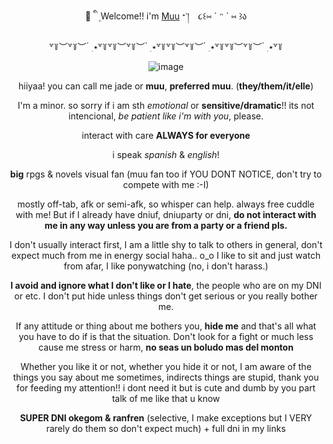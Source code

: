 <div align="center">
<hl align="center">💉 ི ֺ ۪ Welcome!! i'm <a href="https://milgram.fandom.com/wiki/Kusunoki_Muu">Muu</a> ᐩ་།　૮꒰⑅ ˊ ᵔ ˋ ⑅ ꒱ა</hl>

  
  ꒷꒦︶꒷꒦︶ ๋ ࣭ ⭑꒷꒦꒷꒦︶꒷꒦︶ ๋ ࣭ ⭑꒷꒦꒷꒦︶꒷꒦︶ ๋ ࣭ ⭑꒷꒦꒷꒦︶꒷꒦︶ ๋ ࣭ ⭑꒷꒦
  
![image](https://github.com/user-attachments/assets/70cc5661-9d3a-4699-9bee-333b8e7a2473)


hiiyaa! you can call me jade or **muu**, **preferred muu**. (**they/them/it/elle**) 

I'm a minor. so sorry if i am sth *emotional* or **sensitive/dramatic**!! its not intencional, *be patient like i'm with you*, please. 

interact with care **ALWAYS for everyone**

i speak *spanish* & *english*!

**big** rpgs & novels visual fan (muu fan too if YOU DONT NOTICE, don't try to compete with me :-I)

mostly off-tab, afk or semi-afk, so whisper can help. always free cuddle with me! But if I already have dniuf, dniuparty or dni, 
**do not interact with me in any way unless you are from a party or a friend pls.**

I don't usually interact first, I am a little shy to talk to others in general, don't expect much from me in energy social haha.. o_o 
I like to sit and just watch from afar, I like ponywatching (no, i don't harass.)

**I avoid and ignore what I don't like or I hate**, the people who are on my DNI or etc. 
I don't put hide unless things don't get serious or you really bother me.

If any attitude or thing about me bothers you, **hide me** and that's all what you have to do if is that the situation. 
Don't look for a fight or much less cause me stress or harm, **no seas un boludo mas del monton**

Whether you like it or not, whether you hide it or not, I am aware of the things you say about me sometimes, indirects things are stupid, thank you for feeding my attention!! i dont need it but is cute and dumb by you part talk of me like that u know 

**SUPER DNI okegom & ranfren** (selective, I make exceptions but I VERY rarely do them so don't expect much) + full dni in my links


